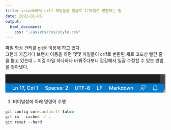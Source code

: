 ```yaml
---
title: vscode에서 crlf 파일들을 일괄로 lf파일로 변환하는 법
date: 2022-01-06
output:
  html_document:
    css: "./assets/css/style.css"
---
```


파일 형상 관리를 git을 이용해 하고 있다.   
그런데 가끔가다 브랜치 이동을 하면 몇몇 파일들이 crlf로 변환된 채로 코드상 빨간 줄을 뿜고 있는데... 이걸 파일 하나하나 바꿔주다보니 갑갑해서 일괄 수정할 수 있는 방법을 찾아냈다.

![lf](./lf.png)

1. 터미널창에 아래 명령어 수행

```js
git config core.autocrlf false
git rm --cached -r .
git reset --hard
```

